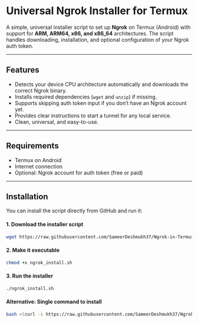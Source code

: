 # Universal Ngrok Installer for Termux

A simple, universal installer script to set up **Ngrok** on Termux (Android) with support for **ARM, ARM64, x86, and x86_64** architectures. The script handles downloading, installation, and optional configuration of your Ngrok auth token.  

---

## Features

- Detects your device CPU architecture automatically and downloads the correct Ngrok binary.
- Installs required dependencies (`wget` and `unzip`) if missing.
- Supports skipping auth token input if you don’t have an Ngrok account yet.
- Provides clear instructions to start a tunnel for any local service.
- Clean, universal, and easy-to-use.

---

## Requirements

- Termux on Android
- Internet connection
- Optional: Ngrok account for auth token (free or paid)

---

## Installation

You can install the script directly from GitHub and run it:
#### 1. Download the installer script
```bash
wget https://raw.githubusercontent.com/SameerDeshmukh37/Ngrok-in-Termux/main/ngrok_install.sh -O ngrok_install.sh
```

#### 2. Make it executable
```bash
chmod +x ngrok_install.sh
```

#### 3. Run the installer
```bash
./ngrok_install.sh
```

#### Alternative: Single command to install
```bash
bash <(curl -s https://raw.githubusercontent.com/SameerDeshmukh37/Ngrok-in-Termux/main/ngrok_install.sh)
```
